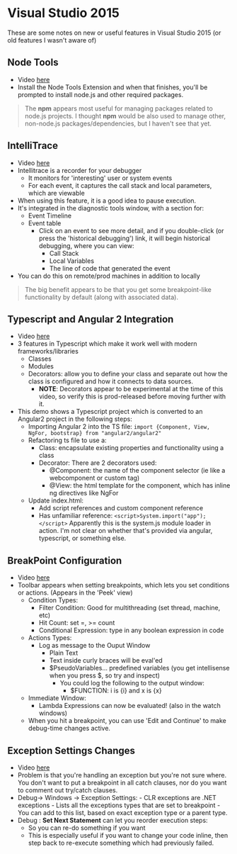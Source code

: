 
Visual Studio 2015
==================
These are some notes on new or useful features in Visual Studio 2015 (or old features I wasn't aware of)

## Node Tools
- Video [here](https://channel9.msdn.com/Events/Visual-Studio/Visual-Studio-2015-Final-Release-Event/Nodejs-Tools-for-Visual-Studio)
- Install the Node Tools Extension and when that finishes, you'll be prompted to install node.js and other required packages.
> The **npm** appears most useful for managing packages related to node.js projects.  I thought **npm** would be also used to manage other, non-node.js packages/dependencies, but I haven't see that yet.

## IntelliTrace
- Video [here](https://channel9.msdn.com/Events/Visual-Studio/Visual-Studio-2015-Final-Release-Event/IntelliTrace-in-Visual-Studio-2015-DEMO-ONLY)
- Intellitrace is a recorder for your debugger
	- It monitors for 'interesting' user or system events
	- For each event, it captures the call stack and local parameters, which are viewable
- When using this feature, it is a good idea to pause execution.
- It's integrated in the diagnostic tools window, with a section for:
	- Event Timeline
	- Event table
		- Click on an event to see more detail, and if you double-click (or press the 'historical debugging') link, it will begin historical debugging, where you can view:
			- Call Stack
			- Local Variables
			- The line of code that generated the event
- You can do this on remote/prod machines in addition to locally
> The big benefit appears to be that you get some breakpoint-like functionality by default (along with associated data).

## Typescript and Angular 2 Integration
- Video [here](https://channel9.msdn.com/Events/Visual-Studio/Visual-Studio-2015-Final-Release-Event/TypeScript-and-Angular-2-in-Visual-Studio-2015)
- 3 features in Typescript which make it work well with modern frameworks/libraries
	- Classes
	- Modules
	- Decorators: allow you to define your class and separate out how the class is configured and how it connects to data sources.  
		- **NOTE**: Decorators appear to be experimental at the time of this video, so verify this is prod-released before moving further with it.
- This demo shows a Typescript project which is converted to an Angular2 project in the following steps:
	- Importing Angular 2 into the TS file: 
		```import {Component, View, NgFor, bootstrap} from "angular2/angular2"```
	- Refactoring ts file to use a:
		- Class: encapsulate existing properties and functionality using a class
		- Decorator: There are 2 decorators used:
			- @Component: the name of the component selector (ie like a webcomponent or custom tag)
			- @View: the html template for the component, which has inline ng directives like NgFor
	- Update index.html:
		- Add script references and custom component reference
		- Has unfamiliar reference:
			```<script>System.import("app");</script>```
			<i class="icon-help"></i> Apparently this is the system.js module loader in action.  I'm not clear on whether that's provided via angular, typescript, or something else.

## BreakPoint Configuration
- Video [here](https://channel9.msdn.com/Events/Visual-Studio/Visual-Studio-2015-Final-Release-Event/Breakpoint-Configuration-Experience-in-Visual-Studio-2015)
- Toolbar appears when setting breakpoints, which lets you set conditions or actions.  (Appears in the 'Peek' view)
	- Condition Types:
		- Filter Condition: Good for multithreading (set thread, machine, etc)
		- Hit Count: set =, >= count
		- Conditional Expression: type in any boolean expression in code
	- Actions Types:
		- Log as message to the Ouput Window
			- Plain Text
			- Text inside curly braces will be eval'ed
			- \$PseudoVariables... predefined variables (you get intellisense when you press $, so try and inspect)
				- You could log the following to the output window:
					- $FUNCTION: i is {i} and x is {x}
	- Immediate Window:
		- Lambda Expressions can now be evaluated!  (also in the watch windows)
	- When you hit a breakpoint, you can use 'Edit and Continue' to make debug-time changes active.

## Exception Settings Changes
- Video [here](https://channel9.msdn.com/Events/Visual-Studio/Visual-Studio-2015-Final-Release-Event/Revamped-Exception-Settings-Experience-in-Visual-Studio-2015)
- Problem is that you're handling an exception but you're not sure where.  You don't want to put a breakpoint in all catch clauses, nor do you want to comment out try/catch clauses.
- Debug-> Windows -> Exception Settings: 
		- CLR exceptions are .NET exceptions
		- Lists all the exceptions types that are set to breakpoint
		- You can add to this list, based on exact exception type or a parent type.
- Debug : **Set Next Statement** can let you reorder execution steps:
	- So you can re-do something if you want
	- This is especially useful if you want to change your code inline, then step back to re-execute something which had previously failed.

	
